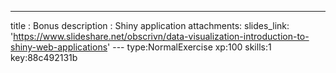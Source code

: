 ---
title       : Bonus
description : Shiny application
attachments:
  slides_link: 'https://www.slideshare.net/obscrivn/data-visualization-introduction-to-shiny-web-applications'
--- type:NormalExercise xp:100 skills:1 key:88c492131b